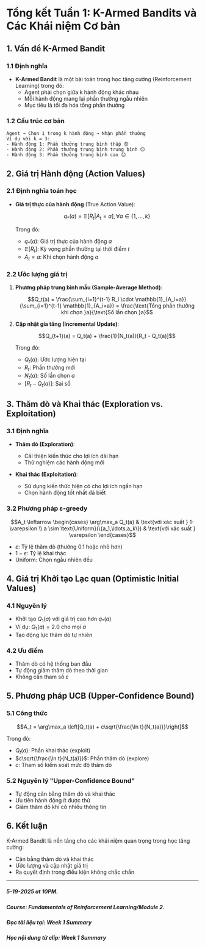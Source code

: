 # Tổng kết Tuần 1: K-Armed Bandits và Các Khái niệm Cơ bản

## 1. Vấn đề K-Armed Bandit

### 1.1 Định nghĩa
- **K-Armed Bandit** là một bài toán trong học tăng cường (Reinforcement Learning) trong đó:
  - Agent phải chọn giữa k hành động khác nhau
  - Mỗi hành động mang lại phần thưởng ngẫu nhiên
  - Mục tiêu là tối đa hóa tổng phần thưởng

### 1.2 Cấu trúc cơ bản
```
Agent → Chọn 1 trong k hành động → Nhận phần thưởng
Ví dụ với k = 3:
- Hành động 1: Phần thưởng trung bình thấp 😟
- Hành động 2: Phần thưởng trung bình trung bình 😐
- Hành động 3: Phần thưởng trung bình cao 😊
```

## 2. Giá trị Hành động (Action Values)

### 2.1 Định nghĩa toán học
- **Giá trị thực của hành động** (True Action Value):
  
  $$q_*(a) = \mathbb{E}[R_t | A_t = a], \forall a \in \{1,\ldots,k\}$$
  
  Trong đó:
  - $q_*(a)$: Giá trị thực của hành động $a$
  - $\mathbb{E}[R_t]$: Kỳ vọng phần thưởng tại thời điểm $t$
  - $A_t = a$: Khi chọn hành động $a$

### 2.2 Ước lượng giá trị
1. **Phương pháp trung bình mẫu (Sample-Average Method)**:
   
   $$Q_t(a) = \frac{\sum_{i=1}^{t-1} R_i \cdot \mathbb{1}_{A_i=a}}{\sum_{i=1}^{t-1} \mathbb{1}_{A_i=a}} = \frac{\text{Tổng phần thưởng khi chọn }a}{\text{Số lần chọn }a}$$

2. **Cập nhật gia tăng (Incremental Update)**:
   
   $$Q_{t+1}(a) = Q_t(a) + \frac{1}{N_t(a)}[R_t - Q_t(a)]$$
   
   Trong đó:
   - $Q_t(a)$: Ước lượng hiện tại
   - $R_t$: Phần thưởng mới
   - $N_t(a)$: Số lần chọn $a$
   - $[R_t - Q_t(a)]$: Sai số

## 3. Thăm dò và Khai thác (Exploration vs. Exploitation)

### 3.1 Định nghĩa
- **Thăm dò (Exploration)**: 
  - Cải thiện kiến thức cho lợi ích dài hạn
  - Thử nghiệm các hành động mới

- **Khai thác (Exploitation)**:
  - Sử dụng kiến thức hiện có cho lợi ích ngắn hạn
  - Chọn hành động tốt nhất đã biết

### 3.2 Phương pháp ε-greedy

$$A_t \leftarrow \begin{cases}
    \arg\max_a Q_t(a) & \text{với xác suất } 1-\varepsilon \\
    a \sim \text{Uniform}(\{a_1,\ldots,a_k\}) & \text{với xác suất } \varepsilon
\end{cases}$$

- $\varepsilon$: Tỷ lệ thăm dò (thường 0.1 hoặc nhỏ hơn)
- $1-\varepsilon$: Tỷ lệ khai thác
- Uniform: Chọn ngẫu nhiên đều

## 4. Giá trị Khởi tạo Lạc quan (Optimistic Initial Values)

### 4.1 Nguyên lý
- Khởi tạo $Q_1(a)$ với giá trị cao hơn $q_*(a)$
- Ví dụ: $Q_1(a) = 2.0$ cho mọi $a$
- Tạo động lực thăm dò tự nhiên

### 4.2 Ưu điểm
- Thăm dò có hệ thống ban đầu
- Tự động giảm thăm dò theo thời gian
- Không cần tham số $\varepsilon$

## 5. Phương pháp UCB (Upper-Confidence Bound)

### 5.1 Công thức

$$A_t = \arg\max_a \left[Q_t(a) + c\sqrt{\frac{\ln t}{N_t(a)}}\right]$$

Trong đó:
- $Q_t(a)$: Phần khai thác (exploit)
- $c\sqrt{\frac{\ln t}{N_t(a)}}$: Phần thăm dò (explore)
- $c$: Tham số kiểm soát mức độ thăm dò

### 5.2 Nguyên lý "Upper-Confidence Bound"
- Tự động cân bằng thăm dò và khai thác
- Ưu tiên hành động ít được thử
- Giảm thăm dò khi có nhiều thông tin

## 6. Kết luận

K-Armed Bandit là nền tảng cho các khái niệm quan trọng trong học tăng cường:
- Cân bằng thăm dò và khai thác
- Ước lượng và cập nhật giá trị
- Ra quyết định trong điều kiện không chắc chắn

-------------------------------------------
##### 5-19-2025 at 10PM.
##### Course: Fundamentals of Reinforcement Learning/Module 2.
##### Đọc tài liệu tại: Week 1 Summary
##### Học nội dung từ clip: Week 1 Summary
